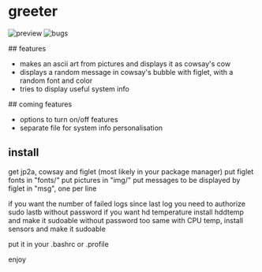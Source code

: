 # greeter

![preview](http://w-v.fr/img/greeter.png) ![bugs](http://w-v.fr/img/bugs.jpg)  


## features  

- makes an ascii art from pictures and displays it as cowsay's cow 
- displays a random message in cowsay's bubble with figlet, with a random font and color
- tries to display useful system info
  

## coming features  

- options to turn on/off features
- separate file for system info personalisation
  

## install

get jp2a, cowsay and figlet (most likely in your package manager)
put figlet fonts in "fonts/"
put pictures in "img/"
put messages to be displayed by figlet in "msg", one per line

if you want the number of failed logs since last log you need to authorize sudo lastb without password
if you want hd temperature install hddtemp and make it sudoable without password too
same with CPU temp, install sensors and make it sudoable

put it in your .bashrc or .profile

enjoy
